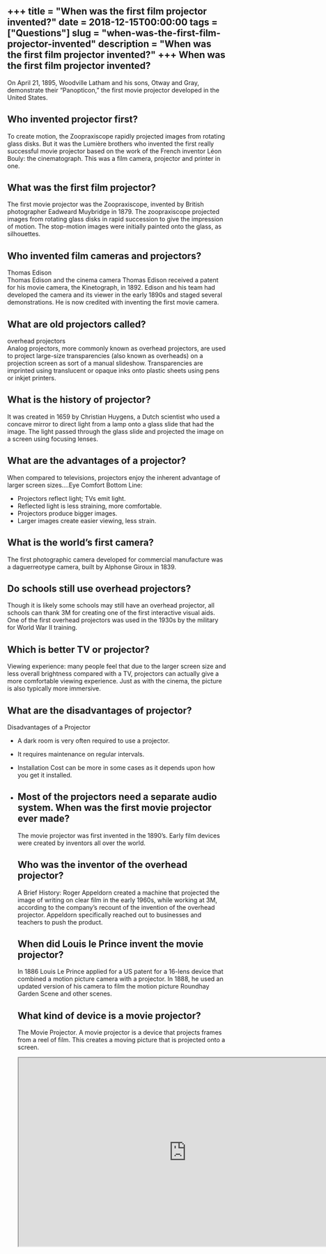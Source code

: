 +++
title = "When was the first film projector invented?"
date = 2018-12-15T00:00:00
tags = ["Questions"]
slug = "when-was-the-first-film-projector-invented"
description = "When was the first film projector invented?"
+++
When was the first film projector invented?
-------------------------------------------

On April 21, 1895, Woodville Latham and his sons, Otway and Gray, demonstrate their “Panopticon,” the first movie projector developed in the United States.

Who invented projector first?
-----------------------------

To create motion, the Zoopraxiscope rapidly projected images from rotating glass disks. But it was the Lumière brothers who invented the first really successful movie projector based on the work of the French inventor Léon Bouly: the cinematograph. This was a film camera, projector and printer in one.

What was the first film projector?
----------------------------------

The first movie projector was the Zoopraxiscope, invented by British photographer Eadweard Muybridge in 1879. The zoopraxiscope projected images from rotating glass disks in rapid succession to give the impression of motion. The stop-motion images were initially painted onto the glass, as silhouettes.

Who invented film cameras and projectors?
-----------------------------------------

Thomas Edison  
Thomas Edison and the cinema camera Thomas Edison received a patent for his movie camera, the Kinetograph, in 1892. Edison and his team had developed the camera and its viewer in the early 1890s and staged several demonstrations. He is now credited with inventing the first movie camera.

What are old projectors called?
-------------------------------

overhead projectors  
Analog projectors, more commonly known as overhead projectors, are used to project large-size transparencies (also known as overheads) on a projection screen as sort of a manual slideshow. Transparencies are imprinted using translucent or opaque inks onto plastic sheets using pens or inkjet printers.

What is the history of projector?
---------------------------------

It was created in 1659 by Christian Huygens, a Dutch scientist who used a concave mirror to direct light from a lamp onto a glass slide that had the image. The light passed through the glass slide and projected the image on a screen using focusing lenses.

What are the advantages of a projector?
---------------------------------------

When compared to televisions, projectors enjoy the inherent advantage of larger screen sizes….Eye Comfort Bottom Line:

- Projectors reflect light; TVs emit light.
- Reflected light is less straining, more comfortable.
- Projectors produce bigger images.
- Larger images create easier viewing, less strain.

What is the world’s first camera?
---------------------------------

The first photographic camera developed for commercial manufacture was a daguerreotype camera, built by Alphonse Giroux in 1839.

Do schools still use overhead projectors?
-----------------------------------------

Though it is likely some schools may still have an overhead projector, all schools can thank 3M for creating one of the first interactive visual aids. One of the first overhead projectors was used in the 1930s by the military for World War II training.

Which is better TV or projector?
--------------------------------

Viewing experience: many people feel that due to the larger screen size and less overall brightness compared with a TV, projectors can actually give a more comfortable viewing experience. Just as with the cinema, the picture is also typically more immersive.

What are the disadvantages of projector?
----------------------------------------

Disadvantages of a Projector

- A dark room is very often required to use a projector.
- It requires maintenance on regular intervals.
- Installation Cost can be more in some cases as it depends upon how you get it installed.
- Most of the projectors need a separate audio system. When was the first movie projector ever made?
    ---------------------------------------------
    
    The movie projector was first invented in the 1890’s. Early film devices were created by inventors all over the world.
    
    Who was the inventor of the overhead projector?
    -----------------------------------------------
    
    A Brief History: Roger Appeldorn created a machine that projected the image of writing on clear film in the early 1960s, while working at 3M, according to the company’s recount of the invention of the overhead projector. Appeldorn specifically reached out to businesses and teachers to push the product.
    
    When did Louis le Prince invent the movie projector?
    ----------------------------------------------------
    
    In 1886 Louis Le Prince applied for a US patent for a 16-lens device that combined a motion picture camera with a projector. In 1888, he used an updated version of his camera to film the motion picture Roundhay Garden Scene and other scenes.
    
    What kind of device is a movie projector?
    -----------------------------------------
    
    The Movie Projector. A movie projector is a device that projects frames from a reel of film. This creates a moving picture that is projected onto a screen.
    
    <iframe allow="accelerometer; autoplay; clipboard-write; encrypted-media; gyroscope; picture-in-picture" allowfullscreen="" class="__youtube_prefs__  epyt-is-override  no-lazyload" data-no-lazy="1" data-origheight="433" data-origwidth="770" data-skipgform_ajax_framebjll="" height="433" id="_ytid_74424" loading="lazy" src="https://www.youtube.com/embed/78aTnCzLcyM?enablejsapi=1&autoplay=0&cc_load_policy=0&cc_lang_pref=&iv_load_policy=1&loop=0&modestbranding=0&rel=1&fs=1&playsinline=0&autohide=2&theme=dark&color=red&controls=1&" title="YouTube player" width="770"></iframe>